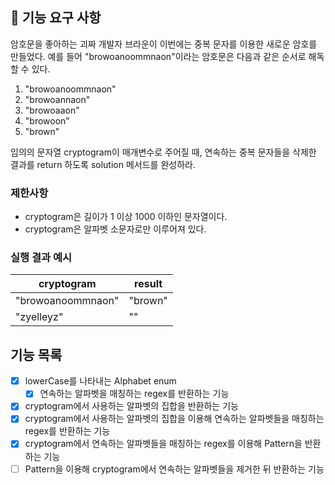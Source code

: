 ## 🚀 기능 요구 사항

암호문을 좋아하는 괴짜 개발자 브라운이 이번에는 중복 문자를 이용한 새로운 암호를 만들었다. 예를 들어 "browoanoommnaon"이라는 암호문은 다음과 같은 순서로 해독할 수 있다.

1. "browoanoommnaon"
2. "browoannaon"
3. "browoaaon"
4. "browoon"
5. "brown"

임의의 문자열 cryptogram이 매개변수로 주어질 때, 연속하는 중복 문자들을 삭제한 결과를 return 하도록 solution 메서드를 완성하라.

### 제한사항

- cryptogram은 길이가 1 이상 1000 이하인 문자열이다.
- cryptogram은 알파벳 소문자로만 이루어져 있다.

### 실행 결과 예시

| cryptogram | result |
| --- | --- |
| "browoanoommnaon" | "brown" |
| "zyelleyz" | "" |


## 기능 목록

- [x] lowerCase를 나타내는 Alphabet enum
  - [x] 연속하는 알파벳을 매칭하는 regex를 반환하는 기능
- [x] cryptogram에서 사용하는 알파벳의 집합을 반환하는 기능
- [x] cryptogram에서 사용하는 알파벳의 집합을 이용해 연속하는 알파벳들을 매칭하는 regex를 반환하는 기능
- [x] cryptogram에서 연속하는 알파벳들을 매칭하는 regex를 이용해 Pattern을 반환하는 기능
- [ ] Pattern을 이용해 cryptogram에서 연속하는 알파벳들을 제거한 뒤 반환하는 기능